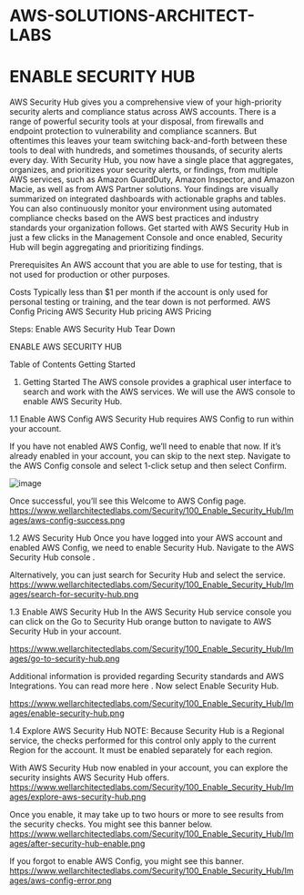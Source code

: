 # AWS-SOLUTIONS-ARCHITECT-LABS

# ENABLE SECURITY HUB

AWS Security Hub gives you a comprehensive view of your high-priority security alerts and compliance status across AWS accounts. 
There is a range of powerful security tools at your disposal, from firewalls and endpoint protection to vulnerability and compliance scanners. 
But oftentimes this leaves your team switching back-and-forth between these tools to deal with hundreds, and sometimes thousands, of security alerts every day. 
With Security Hub, you now have a single place that aggregates, organizes, and prioritizes your security alerts, or findings, from multiple AWS services, 
such as Amazon GuardDuty, Amazon Inspector, and Amazon Macie, as well as from AWS Partner solutions. Your findings are visually summarized on integrated dashboards with actionable graphs and tables. 
You can also continuously monitor your environment using automated compliance checks based on the AWS best practices and industry standards your organization follows. 
Get started with AWS Security Hub in just a few clicks in the Management Console and once enabled, Security Hub will begin aggregating and prioritizing findings.

Prerequisites
An AWS account that you are able to use for testing, that is not used for production or other purposes.

Costs
Typically less than $1 per month if the account is only used for personal testing or training, and the tear down is not performed.
AWS Config Pricing
AWS Security Hub pricing
AWS Pricing

Steps:
Enable AWS Security Hub
Tear Down


ENABLE AWS SECURITY HUB

Table of Contents
Getting Started
1. Getting Started
The AWS console provides a graphical user interface to search and work with the AWS services. 
We will use the AWS console to enable AWS Security Hub.

1.1 Enable AWS Config
AWS Security Hub requires AWS Config to run within your account.

If you have not enabled AWS Config, we’ll need to enable that now. 
If it’s already enabled in your account, you can skip to the next step. Navigate to the AWS Config console and select 1-click setup and then select Confirm.

![image](https://user-images.githubusercontent.com/103466963/205345977-1d3dcedd-9d9d-483f-a64b-34c03443e53a.png)

Once successful, you’ll see this Welcome to AWS Config page.
https://www.wellarchitectedlabs.com/Security/100_Enable_Security_Hub/Images/aws-config-success.png

1.2 AWS Security Hub
Once you have logged into your AWS account and enabled AWS Config, we need to enable Security Hub. 
Navigate to the AWS Security Hub console .

Alternatively, you can just search for Security Hub and select the service.
https://www.wellarchitectedlabs.com/Security/100_Enable_Security_Hub/Images/search-for-security-hub.png

1.3 Enable AWS Security Hub
In the AWS Security Hub service console you can click on the Go to Security Hub orange button to navigate to AWS Security Hub in your account.

https://www.wellarchitectedlabs.com/Security/100_Enable_Security_Hub/Images/go-to-security-hub.png

Additional information is provided regarding Security standards and AWS Integrations. You can read more here . 
Now select Enable Security Hub.

https://www.wellarchitectedlabs.com/Security/100_Enable_Security_Hub/Images/enable-security-hub.png


1.4 Explore AWS Security Hub
NOTE: Because Security Hub is a Regional service, the checks performed for this control only apply to the current Region for the account. It must be enabled separately for each region.

With AWS Security Hub now enabled in your account, you can explore the security insights AWS Security Hub offers.
https://www.wellarchitectedlabs.com/Security/100_Enable_Security_Hub/Images/explore-aws-security-hub.png

Once you enable, it may take up to two hours or more to see results from the security checks. You might see this banner below.
https://www.wellarchitectedlabs.com/Security/100_Enable_Security_Hub/Images/after-security-hub-enable.png

If you forgot to enable AWS Config, you might see this banner.
https://www.wellarchitectedlabs.com/Security/100_Enable_Security_Hub/Images/aws-config-error.png


